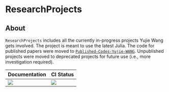 # ResearchProjects

<!-- Links and shortcuts -->
[dev-img]: https://img.shields.io/badge/docs-dev-blue.svg
[doc-url]: https://yujie-w.github.io/PAGES/dev/projects/#Research-Projects
[pub-url]: https://github.com/Yujie-WANG/Published-Codes-Yujie-WANG

[st-img]: https://github.com/Yujie-W/ResearchProjects/workflows/JuliaStable/badge.svg?branch=main
[st-url]: https://github.com/Yujie-W/ResearchProjects/actions?query=branch%3A"main"++workflow%3A"JuliaStable"




## About

`ResearchProjects` includes all the currently in-progress projects Yujie Wang
    gets involved. The project is meant to use the latest Julia. The code for
    published papers were moved to [`Published-Codes-Yujie-WANG`][pub-url].
    Unpublished projects were moved to deprecated projects for future use
    (i.e., more investigation required).

| Documentation           | CI Status             |
|:------------------------|:----------------------|
| [![][dev-img]][doc-url] | [![][st-img]][st-url] |
